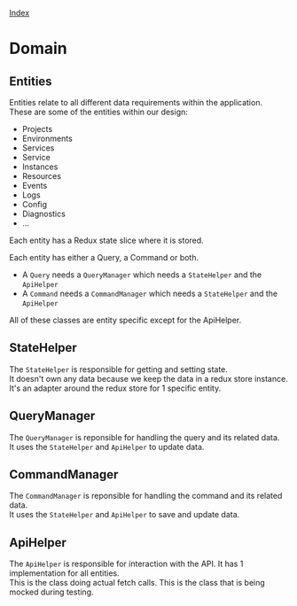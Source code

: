 [Index](./index.md)

# Domain

## Entities

Entities relate to all different data requirements within the application.  
These are some of the entities within our design:

- Projects
- Environments
- Services
- Service
- Instances
- Resources
- Events
- Logs
- Config
- Diagnostics
- ...

Each entity has a Redux state slice where it is stored.

Each entity has either a Query, a Command or both.

- A `Query` needs a `QueryManager` which needs a `StateHelper` and the `ApiHelper`
- A `Command` needs a `CommandManager` which needs a `StateHelper` and the `ApiHelper`

All of these classes are entity specific except for the ApiHelper.

## StateHelper

The `StateHelper` is responsible for getting and setting state.  
It doesn't own any data because we keep the data in a redux store instance.  
It's an adapter around the redux store for 1 specific entity.

## QueryManager

The `QueryManager` is reponsible for handling the query and its related data.  
It uses the `StateHelper` and `ApiHelper` to update data.

## CommandManager

The `CommandManager` is reponsible for handling the command and its related data.  
It uses the `StateHelper` and `ApiHelper` to save and update data.

## ApiHelper

The `ApiHelper` is responsible for interaction with the API. It has 1 implementation for all entities.  
This is the class doing actual fetch calls. This is the class that is being mocked during testing.
